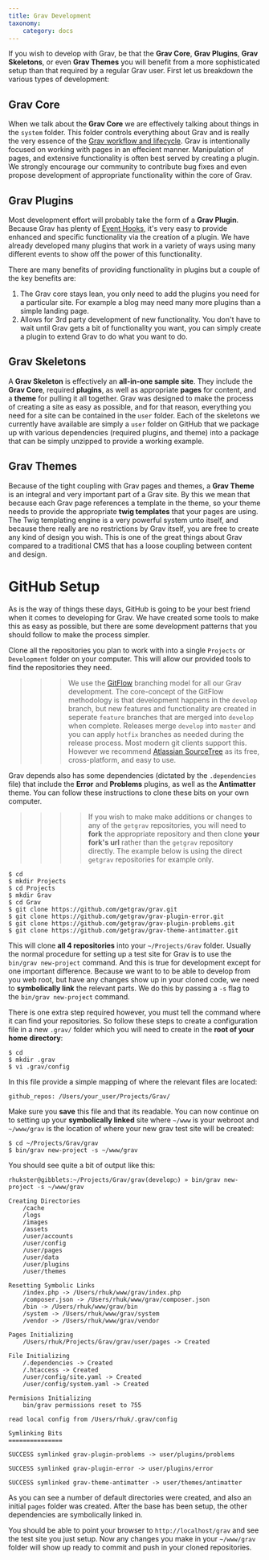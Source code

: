 ```yaml
---
title: Grav Development
taxonomy:
    category: docs
---
```


If you wish to develop with Grav, be that the **Grav Core**, **Grav Plugins**, **Grav Skeletons**, or even **Grav Themes** you will benefit from a more sophisticated setup than that required by a regular Grav user.  First let us breakdown the various types of development:

## Grav Core

When we talk about the **Grav Core** we are effectively talking about things in the `system` folder.  This folder controls everything about Grav and is really the very essence of the [Grav workflow and lifecycle](grav-lifecycle). Grav is intentionally focused on working with pages in an effecient manner.  Manipulation of pages, and extensive functionality is often best served by creating a plugin.  We strongly encourage our community to contribute bug fixes and even propose development of appropriate functionality within the core of Grav.

## Grav Plugins

Most development effort will probably take the form of a **Grav Plugin**.  Because Grav has plenty of [Event Hooks](..plugins/event-hooks), it's very easy to provide enhanced and specific functionality via the creation of a plugin.  We have already developed many plugins that work in a variety of ways using many different events to show off the power of this functionality.  

There are many benefits of providing functionality in plugins but a couple of the key benefits are:

1. The Grav core stays lean, you only need to add the plugins you need for a particular site. For example a blog may need many more plugins than a simple landing page.
2. Allows for 3rd party development of new functionality.  You don't have to wait until Grav gets a bit of functionality you want, you can simply create a plugin to extend Grav to do what you want to do.

## Grav Skeletons

A **Grav Skeleton** is effectively an **all-in-one sample site**.  They include the **Grav Core**, required **plugins**, as well as appropriate **pages** for content, and a **theme** for pulling it all together. Grav was designed to make the process of creating a site as easy as possible, and for that reason, everything you need for a site can be contained in the `user` folder.  Each of the skeletons we currently have available are simply a `user` folder on GitHub that we package up with various dependencies (required plugins, and theme) into a package that can be simply unzipped to provide a working example.

## Grav Themes

Because of the tight coupling with Grav pages and themes, a **Grav Theme** is an integral and very important part of a Grav site.  By this we mean that because each Grav page references a template in the theme, so your theme needs to provide the appropriate **twig templates** that your pages are using.  The Twig templating engine is a very powerful system unto itself, and because there really are no restrictions by Grav itself, you are free to create any kind of design you wish.  This is one of the great things about Grav compared to a traditional CMS that has a loose coupling between content and design.

# GitHub Setup

As is the way of things these days, GitHub is going to be your best friend when it comes to developing for Grav.  We have created some tools to make this as easy as possible, but there are some development patterns that you should follow to make the process simpler.

Clone all the repositories you plan to work with into a single `Projects` or `Development` folder on your computer. This will allow our provided tools to find the repositories they need.

>>> We use the [GitFlow](http://nvie.com/posts/a-successful-git-branching-model/) branching model for all our Grav development.  The core-concept of the GitFlow methodology is that development happens in the `develop` branch, but new features and functionality are created in seperate `feature` branches that are merged into `develop` when complete.  Releases merge `develop` into `master` and you can apply `hotfix` branches as needed during the release process. Most modern git clients support this. However we recommend [Atlassian SourceTree](https://www.atlassian.com/software/sourcetree/overview) as its free, cross-platform, and easy to use.

Grav depends also has some dependencies (dictated by the `.dependencies` file) that include the **Error** and **Problems** plugins, as well as the **Antimatter** theme.  You can follow these instructions to clone these bits on your own computer.  

>>>> If you wish to make make additions or changes to any of the `getgrav` repositories, you will need to **fork** the appropriate repository and then clone **your fork's url** rather than the `getgrav` repository directly. The example below is using the direct `getgrav` repositories for example only.

```
$ cd
$ mkdir Projects
$ cd Projects
$ mkdir Grav
$ cd Grav
$ git clone https://github.com/getgrav/grav.git
$ git clone https://github.com/getgrav/grav-plugin-error.git
$ git clone https://github.com/getgrav/grav-plugin-problems.git
$ git clone https://github.com/getgrav/grav-theme-antimatter.git
```

This will clone **all 4 repositories** into your `~/Projects/Grav` folder.  Usually the normal procedure for setting up a test site for Grav is to use the `bin/grav new-project` command.  And this is true for development except for one important difference.  Because we want to to be able to develop from you web root, but have any changes show up in your cloned code, we need to **symbolically link** the relevant parts.  We do this by passing a `-s` flag to the `bin/grav new-project` command.  

There is one extra step required however, you must tell the command where it can find your repositories. So follow these steps to create a configuration file in a new `.grav/` folder which you will need to create in the **root of your home directory**:

```
$ cd
$ mkdir .grav
$ vi .grav/config
```

In this file provide a simple mapping of where the relevant files are located:

```
github_repos: /Users/your_user/Projects/Grav/
```

Make sure you **save** this file and that its readable. You can now continue on to setting up your **symbolically linked** site where `~/www` is your webroot and `~/www/grav` is the location of where your new grav test site will be created:

```
$ cd ~/Projects/Grav/grav
$ bin/grav new-project -s ~/www/grav
```

You should see quite a bit of output like this:

```
rhukster@gibblets:~/Projects/Grav/grav(develop○) » bin/grav new-project -s ~/www/grav

Creating Directories
    /cache
    /logs
    /images
    /assets
    /user/accounts
    /user/config
    /user/pages
    /user/data
    /user/plugins
    /user/themes

Resetting Symbolic Links
    /index.php -> /Users/rhuk/www/grav/index.php
    /composer.json -> /Users/rhuk/www/grav/composer.json
    /bin -> /Users/rhuk/www/grav/bin
    /system -> /Users/rhuk/www/grav/system
    /vendor -> /Users/rhuk/www/grav/vendor

Pages Initializing
    /Users/rhuk/Projects/Grav/grav/user/pages -> Created

File Initializing
    /.dependencies -> Created
    /.htaccess -> Created
    /user/config/site.yaml -> Created
    /user/config/system.yaml -> Created

Permisions Initializing
    bin/grav permissions reset to 755

read local config from /Users/rhuk/.grav/config

Symlinking Bits
===============

SUCCESS symlinked grav-plugin-problems -> user/plugins/problems

SUCCESS symlinked grav-plugin-error -> user/plugins/error

SUCCESS symlinked grav-theme-antimatter -> user/themes/antimatter
```

As you can see a number of default directories were created, and also an initial `pages` folder was created. After the base has been setup, the other dependencies are symbolically linked in.

You should be able to point your browser to `http://localhost/grav` and see the test site you just setup. Now any changes you make in your `~/www/grav` folder will show up ready to commit and push in your cloned repositories.

